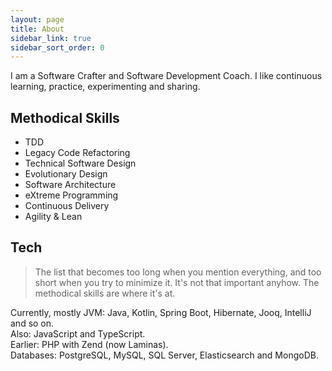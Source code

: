 ```yaml
---
layout: page
title: About
sidebar_link: true
sidebar_sort_order: 0
---
```


I am a Software Crafter and Software Development Coach.
I like continuous learning, practice, experimenting and sharing.

## Methodical Skills
- TDD 
- Legacy Code Refactoring
- Technical Software Design
- Evolutionary Design
- Software Architecture 
- eXtreme Programming
- Continuous Delivery  
- Agility & Lean 

## Tech
>The list that becomes too long when you mention everything,
and too short when you try to minimize it.
It's not that important anyhow.
The methodical skills are where it's at.

Currently, mostly JVM: 
Java, Kotlin, Spring Boot, Hibernate, Jooq, IntelliJ and so on.<br>
Also: JavaScript and TypeScript.<br>
Earlier: PHP with Zend (now Laminas).<br>
Databases: PostgreSQL, MySQL, SQL Server, Elasticsearch and MongoDB.<br>